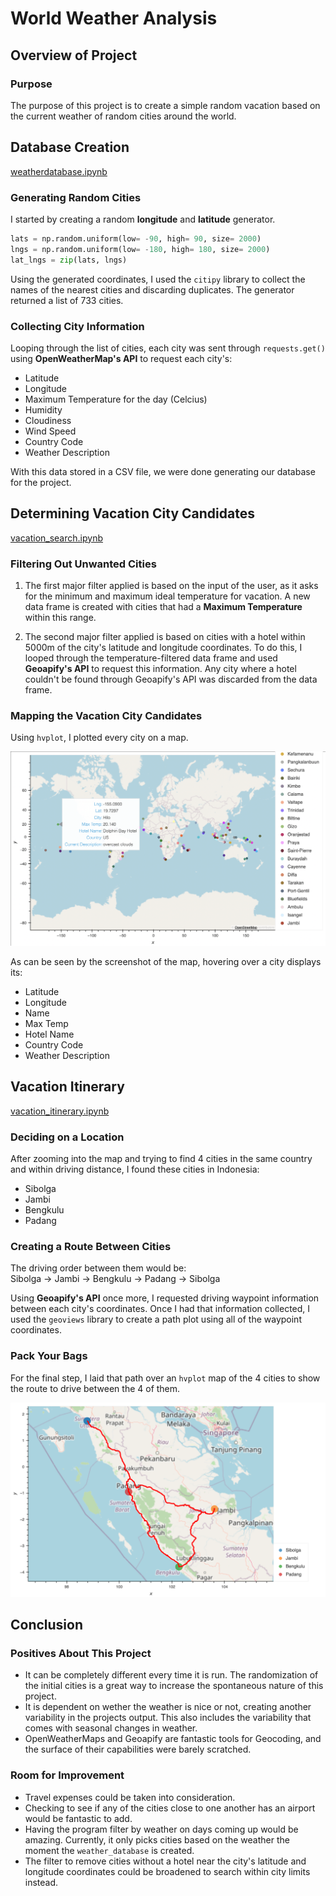 # World Weather Analysis

## Overview of Project

### Purpose

The purpose of this project is to create a simple random vacation based on the current weather of random cities around the world.

## Database Creation

[weatherdatabase.ipynb](weather_database/weather_database.ipynb)

### Generating Random Cities

I started by creating a random **longitude** and **latitude** generator.

```python
lats = np.random.uniform(low= -90, high= 90, size= 2000)
lngs = np.random.uniform(low= -180, high= 180, size= 2000)
lat_lngs = zip(lats, lngs)
```

Using the generated coordinates, I used the `citipy` library to collect the names of the nearest cities and discarding duplicates. The generator returned a list of 733 cities.

### Collecting City Information

Looping through the list of cities, each city was sent through `requests.get()` using **OpenWeatherMap's API** to request each city's:
- Latitude
- Longitude
- Maximum Temperature for the day (Celcius)
- Humidity
- Cloudiness
- Wind Speed
- Country Code
- Weather Description

With this data stored in a CSV file, we were done generating our database for the project.

## Determining Vacation City Candidates

[vacation_search.ipynb](vacation_search/vacation_search.ipynb)

### Filtering Out Unwanted Cities

1. The first major filter applied is based on the input of the user, as it asks for the minimum and maximum ideal temperature for vacation. A new data frame is created with cities that had a **Maximum Temperature** within this range.

2. The second major filter applied is based on cities with a hotel within 5000m of the city's latitude and longitude coordinates. To do this, I looped through the temperature-filtered data frame and used **Geoapify's API** to request this information.  Any city where a hotel couldn't be found through Geoapify's API was discarded from the data frame.

### Mapping the Vacation City Candidates

Using `hvplot`, I plotted every city on a map.

![weatherpy_vacation_map](vacation_search/weatherpy_vacation_map.png)

As can be seen by the screenshot of the map, hovering over a city displays its:
- Latitude
- Longitude
- Name
- Max Temp
- Hotel Name
- Country Code
- Weather Description

## Vacation Itinerary

[vacation_itinerary.ipynb](vacation_itinerary/vacation_itinerary.ipynb)

### Deciding on a Location

After zooming into the map and trying to find 4 cities in the same country and within driving distance, I found these cities in Indonesia:
- Sibolga
- Jambi
- Bengkulu
- Padang


### Creating a Route Between Cities

The driving order between them would be: <br>
Sibolga -> Jambi -> Bengkulu -> Padang -> Sibolga <br>  

Using **Geoapify's API** once more, I requested driving waypoint information between each city's coordinates. Once I had that information collected, I used the `geoviews` library to create a path plot using all of the waypoint coordinates.

### Pack Your Bags

For the final step, I laid that path over an `hvplot` map of the 4 cities to show the route to drive between the 4 of them.

![weatherpy_travel_map](vacation_itinerary/weatherpy_travel_map.png)



## Conclusion

### Positives About This Project

- It can be completely different every time it is run. The randomization of the initial cities is a great way to increase the spontaneous nature of this project.
- It is dependent on wether the weather is nice or not, creating another variability in the projects output. This also includes the variability that comes with seasonal changes in weather.
- OpenWeatherMaps and Geoapify are fantastic tools for Geocoding, and the surface of their capabilities were barely scratched.

### Room for Improvement

- Travel expenses could be taken into consideration.
- Checking to see if any of the cities close to one another has an airport would be fantastic to add.
- Having the program filter by weather on days coming up would be amazing. Currently, it only picks cities based on the weather the moment the `weather_database` is created.
- The filter to remove cities without a hotel near the city's latitude and longitude coordinates could be broadened to search within city limits instead.
